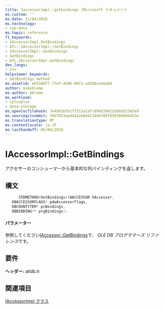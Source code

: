 ```yaml
---
title: Iaccessorimpl::getbindings |Microsoft ドキュメント
ms.custom: ''
ms.date: 11/04/2016
ms.technology:
- cpp-data
ms.topic: reference
f1_keywords:
- IAccessorImpl.GetBindings
- ATL::IAccessorImpl::GetBindings
- IAccessorImpl::GetBindings
- GetBindings
- ATL.IAccessorImpl.GetBindings
dev_langs:
- C++
helpviewer_keywords:
- GetBindings method
ms.assetid: eb550077-77ef-450b-89f1-a2930cee6ab8
author: mikeblome
ms.author: mblome
ms.workload:
- cplusplus
- data-storage
ms.openlocfilehash: 7e49d1b7b1ff313a1afc89dd39422d50a52342e9
ms.sourcegitcommit: 76b7653ae443a2b8eb1186b789f8503609d6453e
ms.translationtype: MT
ms.contentlocale: ja-JP
ms.lasthandoff: 05/04/2018
---
```

# <a name="iaccessorimplgetbindings"></a>IAccessorImpl::GetBindings
アクセサーのコンシューマーから基本的な列バインディングを返します。  
  
## <a name="syntax"></a>構文  
  
```cpp
      STDMETHOD(GetBindings)(HACCESSOR hAccessor,  
   DBACCESSORFLAGS* pdwAccessorFlags,  
   DBCOUNTITEM* pcBindings,  
   DBBINDING** prgBindings);  
```  
  
#### <a name="parameters"></a>パラメーター  
 参照してください[IAccessor::GetBindings](https://msdn.microsoft.com/en-us/library/ms721253.aspx)で、 *OLE DB プログラマーズ リファレンス*です。  
  
## <a name="requirements"></a>要件  
 **ヘッダー:** atldb.h  
  
## <a name="see-also"></a>関連項目  
 [IAccessorImpl クラス](../../data/oledb/iaccessorimpl-class.md)